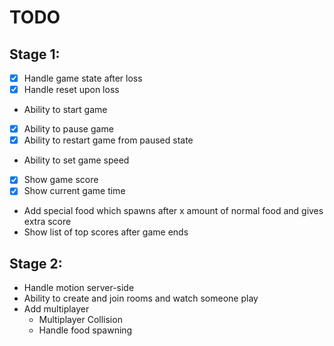 # TODO

## Stage 1:

* [x] Handle game state after loss
* [x] Handle reset upon loss
* Ability to start game
* [x] Ability to pause game
* [x] Ability to restart game from paused state
* Ability to set game speed
* [x] Show game score
* [x] Show current game time
* Add special food which spawns after x amount of normal food and gives extra score
* Show list of top scores after game ends

## Stage 2:

* Handle motion server-side
* Ability to create and join rooms and watch someone play
* Add multiplayer
  * Multiplayer Collision
  * Handle food spawning

